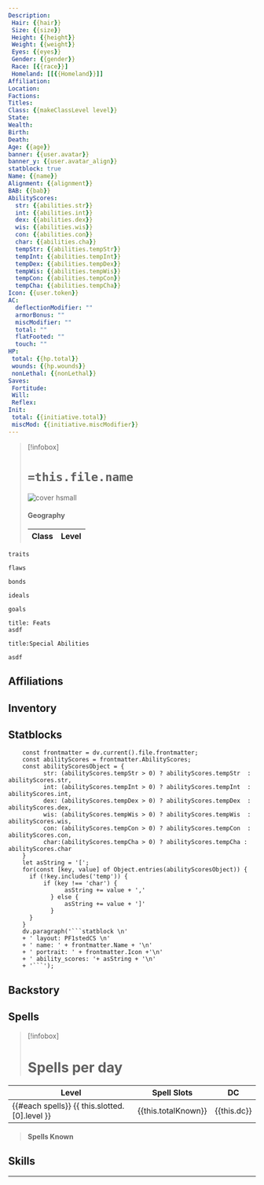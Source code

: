 ```yaml
---
Description:
 Hair: {{hair}}
 Size: {{size}}
 Height: {{height}}
 Weight: {{weight}}
 Eyes: {{eyes}}
 Gender: {{gender}}
 Race: [{{race}}]
 Homeland: [[{{Homeland}}]]
Affiliation: 
Location: 
Factions: 
Titles: 
Class: {{makeClassLevel level}}
State: 
Wealth: 
Birth: 
Death: 
Age: {{age}} 
banner: {{user.avatar}} 
banner_y: {{user.avatar_align}}
statblock: true
Name: {{name}}
Alignment: {{alignment}}
BAB: {{bab}} 
AbilityScores:
  str: {{abilities.str}}
  int: {{abilities.int}}
  dex: {{abilities.dex}}
  wis: {{abilities.wis}}
  con: {{abilities.con}}
  char: {{abilities.cha}}
  tempStr: {{abilities.tempStr}}
  tempInt: {{abilities.tempInt}}
  tempDex: {{abilities.tempDex}}
  tempWis: {{abilities.tempWis}}
  tempCon: {{abilities.tempCon}}
  tempCha: {{abilities.tempCha}}
Icon: {{user.token}}
AC:
  deflectionModifier: ""
  armorBonus: ""
  miscModifier: ""
  total: ""
  flatFooted: ""
  touch: ""
HP: 
 total: {{hp.total}}
 wounds: {{hp.wounds}}
 nonLethal: {{nonLethal}}
Saves:
 Fortitude: 
 Will:
 Reflex:
Init: 
 total: {{initiative.total}}
 miscMod: {{initiative.miscModifier}}
---
```


>[!infobox]
># `=this.file.name` 
>![cover hsmall](https://i.imgur.com/VJm0i9g.png)
>#### Geography
>Class | Level  |
> ---|---|

```ad-Tr
traits
```

```ad-fw
flaws
```

```ad-Bd
bonds
```

```ad-idl
ideals
```

```ad-goals
goals
```

```ad-ft
title: Feats
asdf

```

```ad-sk
title:Special Abilities

asdf
```
## Affiliations

## Inventory

## Statblocks
```dataviewjs
	const frontmatter = dv.current().file.frontmatter;
	const abilityScores = frontmatter.AbilityScores;
	const abilityScoresObject = {
		  str: (abilityScores.tempStr > 0) ? abilityScores.tempStr  : abilityScores.str,
		  int: (abilityScores.tempInt > 0) ? abilityScores.tempInt  : abilityScores.int,
		  dex: (abilityScores.tempDex > 0) ? abilityScores.tempDex  : abilityScores.dex,
		  wis: (abilityScores.tempWis > 0) ? abilityScores.tempWis  : abilityScores.wis, 
		  con: (abilityScores.tempCon > 0) ? abilityScores.tempCon  : abilityScores.con, 
		  char:(abilityScores.tempCha > 0) ? abilityScores.tempCha : abilityScores.char 
	}
	let asString = '[';
	for(const [key, value] of Object.entries(abilityScoresObject)) {
	  if (!key.includes('temp')) {
		  if (key !== 'char') {
				asString += value + ','
			} else {
				asString += value + ']'
			}
	  }	
	}
	dv.paragraph('```statblock \n' 
	+ ' layout: PF1stedCS \n' 
	+ ' name: ' + frontmatter.Name + '\n'
	+ ' portrait: ' + frontmatter.Icon +'\n'
	+ ' ability_scores: '+ asString + '\n'
	+ '```');
```
## Backstory

## Spells

>[!infobox]
># Spells per day
Level | Spell Slots  | DC | 
---|---|---|
{{#each spells}} {{ this.slotted.[0].level  }} | {{this.totalKnown}} | {{this.dc}} |\n {{/each}}
>
>#### Spells Known







## Skills


---